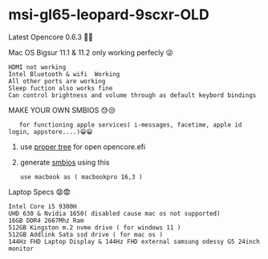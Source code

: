 # msi-gl65-leopard-9scxr-OLD

Latest Opencore 0.6.3 🤗🤗

Mac OS Bigsur 11.1 & 11.2 only working perfecly 😜


    HDMI not working
    Intel Bluetooth & wifi  Working
    All other ports are working
    Sleep fuction also works fine
    Can control brightness and volume through as default keybord bindings
    
MAKE YOUR OWN SMBIOS  😓😒 

       for functioning apple services( i-messages, facetime, apple id login, appstore....)😁😁

  1. use [proper tree](https://github.com/corpnewt/ProperTree/) for open opencore.efi
 
  2. generate [smbios](https://github.com/corpnewt/GenSMBIOS) using this
                            
                            
         use macbook as ( macbookpro 16,3 )


Laptop Specs 😧😨
    
    
    Intel Core i5 9300H
    UHD 630 & Nvidia 1650( disabled cause mac os not supported)
    16GB DDR4 2667Mhz Ram
    512GB Kingston m.2 nvme drive ( for windows 11 )
    512GB Addlink Sata ssd drive ( for mac os ) 
    144Hz FHD Laptop Display & 144Hz FHD external samsung odessy G5 24inch monitor





